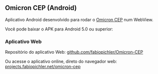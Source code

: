 ## Omicron CEP (Android)

Aplicativo Android desenvolvido para rodar o [Omicron CEP](https://github.com/fabiopichler/Omicron-CEP) num WebView.

Você pode baixar o APK para Android 5.0 ou superior: 

### Aplicativo Web

Repositório do aplicativo Web: [github.com/fabiopichler/Omicron-CEP](https://github.com/fabiopichler/Omicron-CEP)

Ou acesse o aplicativo online, direto do navegador web: [projects.fabiopichler.net/omicron-cep](https://projects.fabiopichler.net/omicron-cep/)
